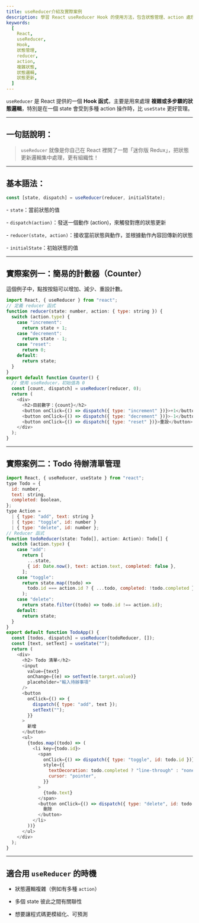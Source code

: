 ```yaml
---
title: useReducer介紹及實際案例
description: 學習 React useReducer Hook 的使用方法，包含狀態管理、action 處理、reducer 函式設計與實際應用案例
keywords:
  [
    React,
    useReducer,
    Hook,
    狀態管理,
    reducer,
    action,
    複雜狀態,
    狀態邏輯,
    狀態更新,
  ]
---
```


`useReducer` 是 React 提供的一個 **Hook 函式**，主要是用來處理 **複雜或多步驟的狀態邏輯**，特別是在一個 state 會受到多種 action 操作時，比 `useState` 更好管理。

---

## 一句話說明：

> `useReducer` 就像是你自己在 React 裡開了一間「迷你版 Redux」，把狀態更新邏輯集中處理，更有組織性！

---

## 基本語法：

```javascript
const [state, dispatch] = useReducer(reducer, initialState);
```

\- `state`：當前狀態的值

\- `dispatch(action)`：發送一個動作 (action)，來觸發對應的狀態更新

\- `reducer(state, action)`：接收當前狀態與動作，並根據動作內容回傳新的狀態

\- `initialState`：初始狀態的值

---

## 實際案例一：簡易的計數器（Counter）

這個例子中，點按按鈕可以增加、減少、重設計數。

```javascript
import React, { useReducer } from "react";
// 定義 reducer 函式
function reducer(state: number, action: { type: string }) {
  switch (action.type) {
    case "increment":
      return state + 1;
    case "decrement":
      return state - 1;
    case "reset":
      return 0;
    default:
      return state;
  }
}
export default function Counter() {
  // 使用 useReducer，初始值為 0
  const [count, dispatch] = useReducer(reducer, 0);
  return (
    <div>
      <h2>目前數字：{count}</h2>
      <button onClick={() => dispatch({ type: "increment" })}>+1</button>
      <button onClick={() => dispatch({ type: "decrement" })}>-1</button>
      <button onClick={() => dispatch({ type: "reset" })}>重設</button>
    </div>
  );
}
```

---

## 實際案例二：Todo 待辦清單管理

```javascript
import React, { useReducer, useState } from "react";
type Todo = {
  id: number,
  text: string,
  completed: boolean,
};
type Action =
  | { type: "add", text: string }
  | { type: "toggle", id: number }
  | { type: "delete", id: number };
// Reducer 函式
function todoReducer(state: Todo[], action: Action): Todo[] {
  switch (action.type) {
    case "add":
      return [
        ...state,
        { id: Date.now(), text: action.text, completed: false },
      ];
    case "toggle":
      return state.map((todo) =>
        todo.id === action.id ? { ...todo, completed: !todo.completed } : todo
      );
    case "delete":
      return state.filter((todo) => todo.id !== action.id);
    default:
      return state;
  }
}
export default function TodoApp() {
  const [todos, dispatch] = useReducer(todoReducer, []);
  const [text, setText] = useState("");
  return (
    <div>
      <h2> Todo 清單</h2>
      <input
        value={text}
        onChange={(e) => setText(e.target.value)}
        placeholder="輸入待辦事項"
      />
      <button
        onClick={() => {
          dispatch({ type: "add", text });
          setText("");
        }}
      >
        新增
      </button>
      <ul>
        {todos.map((todo) => (
          <li key={todo.id}>
            <span
              onClick={() => dispatch({ type: "toggle", id: todo.id })}
              style={{
                textDecoration: todo.completed ? "line-through" : "none",
                cursor: "pointer",
              }}
            >
              {todo.text}
            </span>
            <button onClick={() => dispatch({ type: "delete", id: todo.id })}>
              刪除
            </button>
          </li>
        ))}
      </ul>
    </div>
  );
}
```

---

## 適合用 `useReducer` 的時機

- 狀態邏輯複雜（例如有多種 `action`）

- 多個 state 彼此之間有關聯性

- 想要讓程式碼更模組化、可預測
